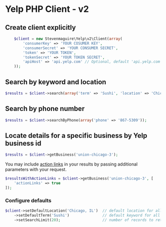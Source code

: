 # Yelp PHP Client - v2

## Create client explicitly

```php
    $client = new Stevenmaguire\Yelp\v2\Client(array(
        'consumerKey' => 'YOUR COSUMER KEY',
        'consumerSecret' => 'YOUR CONSUMER SECRET',
        'token' => 'YOUR TOKEN',
        'tokenSecret' => 'YOUR TOKEN SECRET',
        'apiHost' => 'api.yelp.com' // Optional, default 'api.yelp.com'
    ));
```

## Search by keyword and location

```php
$results = $client->search(array('term' => 'Sushi', 'location' => 'Chicago, IL'));
```

## Search by phone number

```php
$results = $client->searchByPhone(array('phone' => '867-5309'));
```

## Locate details for a specific business by Yelp business id

```php
$results = $client->getBusiness('union-chicago-3');
```

You may include [action links](http://engineeringblog.yelp.com/2015/07/yelp-api-now-returns-action-links.html) in your results by passing additional parameters with your request.

```php
$resultsWithActionLinks = $client->getBusiness('union-chicago-3', [
    'actionLinks' => true
]);
```

### Configure defaults

```php
$client->setDefaultLocation('Chicago, IL')  // default location for all searches if location not provided
    ->setDefaultTerm('Sushi')               // default keyword for all searches if term not provided
    ->setSearchLimit(20);                   // number of records to return
```
